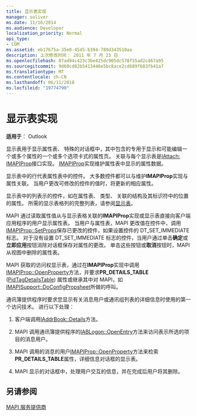 ```yaml
---
title: 显示表实现
manager: soliver
ms.date: 11/16/2014
ms.audience: Developer
localization_priority: Normal
api_type:
- COM
ms.assetid: eb17675a-35e0-4545-b394-789d343510aa
description: 上次修改时间： 2011 年 7 月 23 日
ms.openlocfilehash: 07ad94c423c3be425dc905dc578f55ad2c467a95
ms.sourcegitcommit: 9d60cd82b5413446e5bc8ace2cd689f683fb41a7
ms.translationtype: MT
ms.contentlocale: zh-CN
ms.lasthandoff: 06/11/2018
ms.locfileid: "19774790"
---
```

# <a name="display-table-implementation"></a>显示表实现

  
  
**适用于**： Outlook 
  
显示表用于显示属性表、 特殊的对话框中，其中包含的专用于显示和可能编辑一个或多个属性的一个或多个选项卡式的属性页。 关联与每个显示表是[IAttach: IMAPIProp](iattachimapiprop.md)接口实现。 [IMAPIProp](imapipropiunknown.md)实现维护属性表中显示的属性数据。 
  
显示表中的行代表属性表中的控件。 大多数控件都可以与维护**IMAPIProp**实现与属性关联。 当用户更改可修改的控件的值时，将更新的相应属性。 
  
显示表中的列表示的控件，如在属性表、 类型、 关联的结构及其标识符中的位置的属性。 所需的显示表格列的完整列表，请参阅[显示表](display-tables.md)。
  
MAPI 通过读取属性值从与显示表格关联的**IMAPIProp**实现或显示表直接向客户端应用程序的用户显示属性表。 当用户与属性表，MAPI 更改值在控件中，调用[IMAPIProp::SetProps](imapiprop-setprops.md)保存已更改的控件，如果设置控件的 DT_SET_IMMEDIATE 标志。 对于没有设置 DT_SET_IMMEDIATE 标志的控件，当用户通过单击**确定**或**立即应用**按钮消除对话框保存对属性的更改。 单击这些按钮或**取消**按钮时，MAPI 从视图中删除的属性表。 
  
MAPI 获取的访问权显示表，通过在**IMAPIProp**实现中调用[IMAPIProp::OpenProperty](imapiprop-openproperty.md)方法，并要求**PR_DETAILS_TABLE** ([PidTagDetailsTable](pidtagdetailstable-canonical-property.md)) 属性或继承其中对 MAPI，如[IMAPISupport::DoConfigPropsheet](imapisupport-doconfigpropsheet.md)所做的呼叫。
  
通讯簿提供程序时要求您显示有关消息用户或通讯组列表的详细信息时使用的第一个访问技术。 进行以下处理：
  
1. 客户端调用[IAddrBook::Details](iaddrbook-details.md)方法。 
    
2. MAPI 调用通讯簿提供程序的[IABLogon::OpenEntry](iablogon-openentry.md)方法来访问表示所选的项目的消息用户。 
    
3. MAPI 调用的消息的用户[IMAPIProp::OpenProperty](imapiprop-openproperty.md)方法来检索**PR_DETAILS_TABLE**属性，详细信息对话框的显示表。 
    
4. MAPI 显示的对话框中，处理用户交互的信息，并在完成后用户将其删除。 
    
## <a name="see-also"></a>另请参阅



[MAPI 服务提供商](mapi-service-providers.md)

